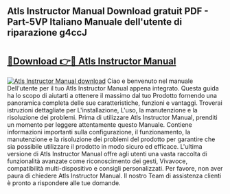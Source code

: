 ## Atls Instructor Manual Download gratuit PDF - Part-5VP Italiano Manuale dell'utente di riparazione g4ccJ

# <h2><a href="http://df9rzt.blite.top/?on=Atls+Instructor+Manual">🔗Download 👉🔴 Atls Instructor Manual</a></h2>

[![Atls Instructor Manual download](https://i.imgur.com/lujVjoI.png)](http://df9rzt.blite.top/?on=Atls+Instructor+Manual)
Ciao e benvenuto nel manuale Dell'utente per il tuo Atls Instructor Manual appena integrato. Questa guida ha lo scopo di aiutarti a ottenere il massimo dal tuo Prodotto fornendo una panoramica completa delle sue caratteristiche, funzioni e vantaggi. Troverai istruzioni dettagliate per L'installazione, L'uso, la manutenzione e la risoluzione dei problemi. Prima di utilizzare Atls Instructor Manual, prenditi un momento per leggere attentamente questo Manuale. Contiene informazioni importanti sulla configurazione, il funzionamento, la manutenzione e la risoluzione dei problemi del prodotto per garantire che sia possibile utilizzare il prodotto in modo sicuro ed efficace. L'ultima versione di Atls Instructor Manual offre agli utenti una vasta raccolta di funzionalità avanzate come riconoscimento dei gesti, Vivavoce, compatibilità multi-dispositivo e consigli personalizzati. Per favore, non aver paura di chiedere Atls Instructor Manual. Il nostro Team di assistenza clienti è pronto a rispondere alle tue domande.
